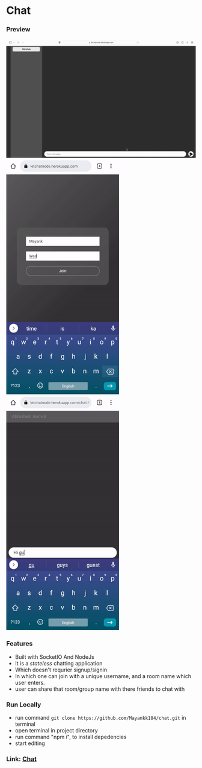 # Chat

### Preview
![Desktop](/src/assets/Desktop.gif)
![Joining](/src/assets/Joining.gif)
![Texting](/src/assets/Texting.gif)

### Features
- Built with SocketIO And NodeJs
- It is a _stateless_ chatting application
- Which doesn't requrier signup/signin
- In which one can join with a unique username, and a room name which user enters.
- user can share that room/group name with there friends to chat with
### Run Locally
- run command `git clone https://github.com/Mayankk104/chat.git` in terminal
- open terminal in project directory 
- run command "npm i", to install depedencies 
- start editing


### Link: [Chat](https://letchatnode.herokuapp.com/)
